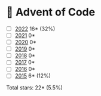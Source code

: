 
# 🎄 Advent of Code

- [ ] [2022](./2022) 16\* (32%)
- [ ] [2021](./2021) 0\*
- [ ] [2020](./2020) 0\*
- [ ] [2019](./2019) 0\*
- [ ] [2018](./2018) 0\*
- [ ] [2017](./2017) 0\*
- [ ] [2016](./2016) 0\*  
- [ ] [2015](./2015) 6\* (12%)

Total stars: 22\* (5.5%)
